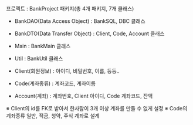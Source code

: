 프로젝트 : BankProject
패키지(총 4개 패키지, 7개 클래스)
- BankDAO(Data Access Object) : BankSQL, DBC 클래스
- BankDTO(Data Transfer Object) : Client, Code, Account 클래스
- Main : BankMain 클래스
- Util : BankUtil 클래스

- Client(회원정보) : 아이디, 비밀번호, 이름, 등등..
- Code(계좌종류) : 계좌코드, 계좌이름
- Account(계좌) : 계좌번호, Client 아이디, Code 계좌코드, 잔액

※ Client의 id를 FK로 받아서 한사람이 3개 이상 계좌를 만들 수 없게 설정
※ Code의 계좌종류 일반, 적금, 청약, 주식 계좌로 설계
